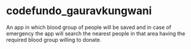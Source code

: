 # codefundo_gauravkungwani
An app in which blood group of people will be saved and in case of emergency the app will search the nearest people in that area having the required blood group willing to donate.
